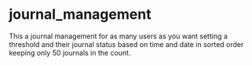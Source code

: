 # journal_management


This a journal management for as many users as you want setting a threshold and their journal status based on time and date in sorted order keeping only 50 journals in the count.
